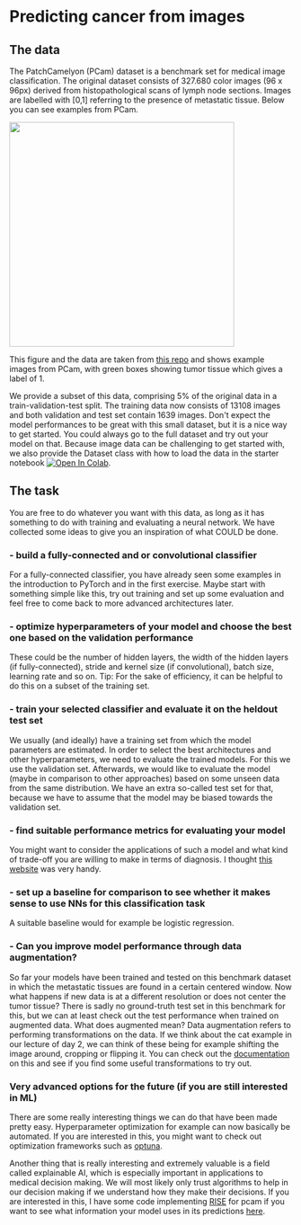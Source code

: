 # Predicting cancer from images

## The data

The PatchCamelyon (PCam) dataset is a benchmark set for medical image classification. The original dataset consists of 327.680 color images (96 x 96px) derived from histopathological scans of lymph node sections. Images are labelled with [0,1] referring to the presence of metastatic tissue. Below you can see examples from PCam.


<img src=".pcam.jpeg" width="400">

This figure and the data are taken from  [this repo](https://github.com/basveeling/pcam) and shows example images from PCam, with green boxes showing tumor tissue which gives a label of 1.

We provide a subset of this data, comprising 5% of the original data in a train-validation-test split. The training data now consists of 13108 images and both validation and test set contain 1639 images. Don't expect the model performances to be great with this small dataset, but it is a nice way to get started. You could always go to the full dataset and try out your model on that. Because image data can be challenging to get started with, we also provide the Dataset class with how to load the data in the starter notebook [![Open In Colab](https://colab.research.google.com/assets/colab-badge.svg)](https://colab.research.google.com/github/Center-for-Health-Data-Science/IntroToML/blob/HEAD/projects/pcam_start.ipynb).

## The task

You are free to do whatever you want with this data, as long as it has something to do with training and evaluating a neural network. We have collected some ideas to give you an inspiration of what COULD be done.

### - build a fully-connected and or convolutional classifier
For a fully-connected classifier, you have already seen some examples in the introduction to PyTorch and in the first exercise. Maybe start with something simple like this, try out training and set up some evaluation and feel free to come back to more advanced architectures later.

### - optimize hyperparameters of your model and choose the best one based on the validation performance
These could be the number of hidden layers, the width of the hidden layers (if fully-connected), stride and kernel size (if convolutional), batch size, learning rate and so on.
Tip: For the sake of efficiency, it can be helpful to do this on a subset of the training set.

### - train your selected classifier and evaluate it on the heldout test set
We usually (and ideally) have a training set from which the model parameters are estimated. In order to select the best architectures and other hyperparameters, we need to evaluate the trained models. For this we use the validation set. Afterwards, we would like to evaluate the model (maybe in comparison to other approaches) based on some unseen data from the same distribution. We have an extra so-called test set for that, because we have to assume that the model may be biased towards the validation set.

### - find suitable performance metrics for evaluating your model
You might want to consider the applications of such a model and what kind of trade-off you are willing to make in terms of diagnosis. I thought [this website](https://neptune.ai/blog/evaluation-metrics-binary-classification) was very handy.

### - set up a baseline for comparison to see whether it makes sense to use NNs for this classification task
A suitable baseline would for example be logistic regression.

### - Can you improve model performance through data augmentation?
So far your models have been trained and tested on this benchmark dataset in which the metastatic tissues are found in a certain centered window. Now what happens if new data is at a different resolution or does not center the tumor tissue? There is sadly no ground-truth test set in this benchmark for this, but we can at least check out the test performance when trained on augmented data. What does augmented mean? Data augmentation refers to performing transformations on the data. If we think about the cat example in our lecture of day 2, we can think of these being for example shifting the image around, cropping or flipping it. You can check out the [documentation](https://pytorch.org/vision/stable/transforms.html) on this and see if you find some useful transformations to try out.

### Very advanced options for the future (if you are still interested in ML)

There are some really interesting things we can do that have been made pretty easy. Hyperparameter optimization for example can now basically be automated. If you are interested in this, you might want to check out optimization frameworks such as [optuna](https://optuna.readthedocs.io/en/stable/index.html).

Another thing that is really interesting and extremely valuable is a field called explainable AI, which is especially important in applications to medical decision making. We will most likely only trust algorithms to help in our decision making if we understand how they make their decisions. If you are interested in this, I have some code implementing [RISE](https://arxiv.org/abs/1806.07421) for pcam if you want to see what information your model uses in its predictions [here](pcam_rise_explainable_ai.ipynb).